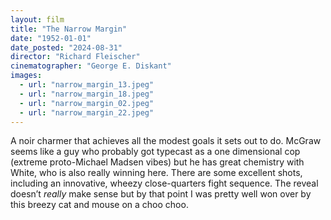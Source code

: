 ```yaml
---
layout: film
title: "The Narrow Margin"
date: "1952-01-01"
date_posted: "2024-08-31"
director: "Richard Fleischer"
cinematographer: "George E. Diskant"
images:
  - url: "narrow_margin_13.jpeg"
  - url: "narrow_margin_18.jpeg"
  - url: "narrow_margin_02.jpeg"
  - url: "narrow_margin_22.jpeg"
---
```


A noir charmer that achieves all the modest goals it sets out to do. McGraw seems like a guy who probably got typecast as a one dimensional cop (extreme proto-Michael Madsen vibes) but he has great chemistry with White, who is also really winning here. There are some excellent shots, including an innovative, wheezy close-quarters fight sequence. The reveal doesn’t *really* make sense but by that point I was pretty well won over by this breezy cat and mouse on a choo choo.
